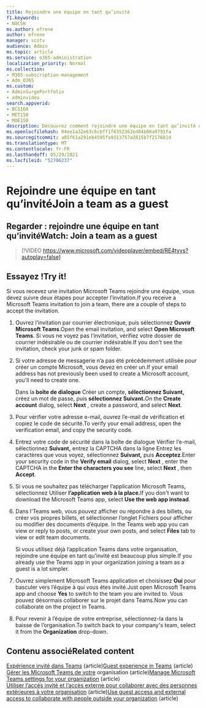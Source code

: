 ```yaml
---
title: Rejoindre une équipe en tant qu’invité
f1.keywords:
- NOCSH
ms.author: efrene
author: efrene
manager: scotv
audience: Admin
ms.topic: article
ms.service: o365-administration
localization_priority: Normal
ms.collection:
- M365-subscription-management
- Adm_O365
ms.custom:
- AdminSurgePortfolio
- adminvideo
search.appverid:
- BCS160
- MET150
- MOE150
description: Découvrez comment rejoindre une équipe en tant qu’invité dans Microsoft Teams.
ms.openlocfilehash: 04ee1a32e63c6cbff1f6352362ed04b06a9791fa
ms.sourcegitcommit: a05f61a291eb4595fa9313757a3815b7f217681d
ms.translationtype: MT
ms.contentlocale: fr-FR
ms.lasthandoff: 05/29/2021
ms.locfileid: "52706237"
---
```

# <a name="join-a-team-as-a-guest"></a><span data-ttu-id="290bc-103">Rejoindre une équipe en tant qu’invité</span><span class="sxs-lookup"><span data-stu-id="290bc-103">Join a team as a guest</span></span>

## <a name="watch-join-a-team-as-a-guest"></a><span data-ttu-id="290bc-104">Regarder : rejoindre une équipe en tant qu’invité</span><span class="sxs-lookup"><span data-stu-id="290bc-104">Watch: Join a team as a guest</span></span>

> [!VIDEO https://www.microsoft.com/videoplayer/embed/RE4tyys?autoplay=false]

## <a name="try-it"></a><span data-ttu-id="290bc-105">Essayez !</span><span class="sxs-lookup"><span data-stu-id="290bc-105">Try it!</span></span>

<span data-ttu-id="290bc-106">Si vous recevez une invitation Microsoft Teams rejoindre une équipe, vous devez suivre deux étapes pour accepter l’invitation.</span><span class="sxs-lookup"><span data-stu-id="290bc-106">If you receive a Microsoft Teams invitation to join a team, there are a couple of steps to accept the invitation.</span></span>

1. <span data-ttu-id="290bc-107">Ouvrez l’invitation par courrier électronique, puis sélectionnez **Ouvrir Microsoft Teams**.</span><span class="sxs-lookup"><span data-stu-id="290bc-107">Open the email invitation, and select  **Open Microsoft Teams**.</span></span> <span data-ttu-id="290bc-108">Si vous ne voyez pas l’invitation, vérifiez votre dossier de courrier indésirable ou de courrier indésirable.</span><span class="sxs-lookup"><span data-stu-id="290bc-108">If you don't see the invitation, check your junk or spam folder.</span></span>
  1. <span data-ttu-id="290bc-109">Si votre adresse de messagerie n’a pas été précédemment utilisée pour créer un compte Microsoft, vous devez en créer un.</span><span class="sxs-lookup"><span data-stu-id="290bc-109">If your email address has not previously been used to create a Microsoft account, you'll need to create one.</span></span>

     <span data-ttu-id="290bc-110">Dans la **boîte de dialogue** Créer un compte, **sélectionnez Suivant,** créez un mot de passe, puis **sélectionnez Suivant.**</span><span class="sxs-lookup"><span data-stu-id="290bc-110">On the  **Create account**  dialog, select  **Next** , create a password, and select  **Next**.</span></span>
  1. <span data-ttu-id="290bc-111">Pour vérifier votre adresse e-mail, ouvrez l’e-mail de vérification et copiez le code de sécurité.</span><span class="sxs-lookup"><span data-stu-id="290bc-111">To verify your email address, open the verification email, and copy the security code.</span></span>
  1. <span data-ttu-id="290bc-112">Entrez votre code  de sécurité dans la boîte de dialogue  Vérifier l’e-mail, sélectionnez **Suivant,** entrez la CAPTCHA dans la ligne Entrez les caractères que vous voyez, sélectionnez **Suivant,** puis **Acceptez**.</span><span class="sxs-lookup"><span data-stu-id="290bc-112">Enter your security code in the  **Verify email**  dialog, select  **Next** , enter the CAPTCHA in the  **Enter the characters you see**  line, select  **Next** , then  **Accept**.</span></span>
1. <span data-ttu-id="290bc-113">Si vous ne souhaitez pas télécharger l’application Microsoft Teams, sélectionnez Utiliser **l’application web à la place.**</span><span class="sxs-lookup"><span data-stu-id="290bc-113">If you don't want to download the Microsoft Teams app, select  **Use the web app instead**.</span></span>
1. <span data-ttu-id="290bc-114">Dans l’Teams web, vous pouvez afficher ou répondre à des billets, ou créer vos propres billets, et sélectionner l’onglet Fichiers pour afficher ou modifier des documents d’équipe. </span><span class="sxs-lookup"><span data-stu-id="290bc-114">In the Teams web app you can view or reply to posts, or create your own posts, and select  **Files**  tab to view or edit team documents.</span></span>

    <span data-ttu-id="290bc-115">Si vous utilisez déjà l’application Teams dans votre organisation, rejoindre une équipe en tant qu’invité est beaucoup plus simple.</span><span class="sxs-lookup"><span data-stu-id="290bc-115">If you already use the Teams app in your organization joining a team as a guest is a lot simpler.</span></span>

1. <span data-ttu-id="290bc-116">Ouvrez simplement Microsoft Teams application et choisissez **Oui** pour basculer vers l’équipe à qui vous êtes invité.</span><span class="sxs-lookup"><span data-stu-id="290bc-116">Just open Microsoft Teams app and choose  **Yes**  to switch to the team you are invited to.</span></span>  <span data-ttu-id="290bc-117">Vous pouvez désormais collaborer sur le projet dans Teams.</span><span class="sxs-lookup"><span data-stu-id="290bc-117">Now you can collaborate on the project in Teams.</span></span>
1. <span data-ttu-id="290bc-118">Pour revenir à l’équipe de votre  entreprise, sélectionnez-la dans la baisse de l’organisation.</span><span class="sxs-lookup"><span data-stu-id="290bc-118">To switch back to your company's team, select it from the  **Organization**  drop-down.</span></span>

## <a name="related-content"></a><span data-ttu-id="290bc-119">Contenu associé</span><span class="sxs-lookup"><span data-stu-id="290bc-119">Related content</span></span>

<span data-ttu-id="290bc-120">[Expérience invité dans Teams](/microsoftteams/guest-experience) (article)</span><span class="sxs-lookup"><span data-stu-id="290bc-120">[Guest experience in Teams](/microsoftteams/guest-experience) (article)</span></span>\
<span data-ttu-id="290bc-121">[Gérer les Microsoft Teams de votre](/microsoftteams/enable-features-office-365) organisation (article)</span><span class="sxs-lookup"><span data-stu-id="290bc-121">[Manage Microsoft Teams settings for your organization](/microsoftteams/enable-features-office-365) (article)</span></span>\
<span data-ttu-id="290bc-122">[Utiliser l’accès invité et l’accès externe pour collaborer avec des personnes extérieures à votre organisation](/microsoftteams/communicate-with-users-from-other-organizations) (article)</span><span class="sxs-lookup"><span data-stu-id="290bc-122">[Use guest access and external access to collaborate with people outside your organization](/microsoftteams/communicate-with-users-from-other-organizations) (article)</span></span>
